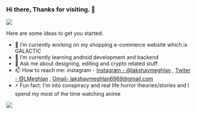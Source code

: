 ### Hi there, Thanks for visiting. 👋

![](https://komarev.com/ghpvc/?username=lakshaymeghlan)

<!-- 
**lakshaymeghlan/lakshaymeghlan** is a ✨ _special_ ✨ repository because its `README.md` (this file) appears on your GitHub profile. -->

Here are some ideas to get you started:

- 🔭 I’m currently working on my shopping e-commerce website which is GALACTIC
- 🌱 I’m currently learning android development and backend
- 💬 Ask me about designing, editing and crypto related stuff
- 📫 How to reach me: instagram - [Instagram - @lakshaymeghlan](https://www.instagram.com/lakshaymeghlan/) , [Twiter - @LMeghlan](https://twitter.com/LMeghlan) , [Gmail- lakshaymeghlan6969@gmail.com](https://mail.google.com/mail/u/0/#inbox)
- ⚡ Fun fact: I'm into conspiracy and real life horror theories/stories and I spend my most of the time watching anime

<img src="https://github-readme-stats.vercel.app/api?username=lakshaymeghlan&&show_icons=true&title_color=ffffff&icon_color=bb2acf&text_color=daf7dc&bg_color=191919">

